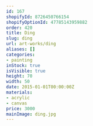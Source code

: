 ```yaml
---
id: 167
shopifyId: 8726450766154
shopifyOptionId: 47785143959882
order: 420
title: Ding
slug: ding
url: art-works/ding
aliases: []
categories:
- painting
inStock: true
isVisible: true
height: 70
width: 50
date: 2015-01-01T00:00:00Z
materials:
- acrylic
- canvas
price: 3000
mainImage: ding.jpg
---
```

